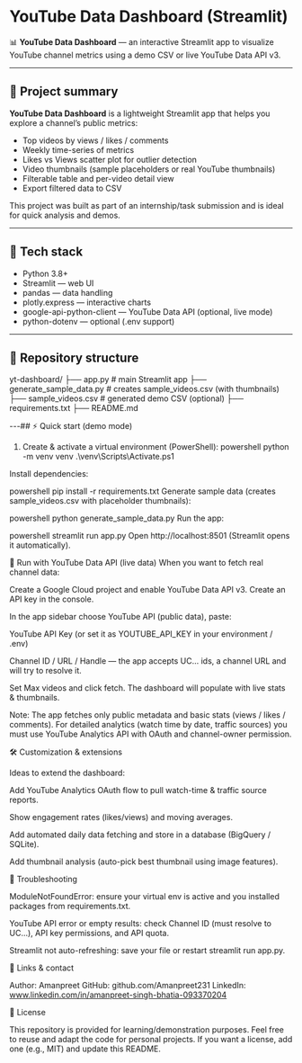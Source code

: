 # YouTube Data Dashboard (Streamlit)

📊 **YouTube Data Dashboard** — an interactive Streamlit app to visualize YouTube channel metrics using a demo CSV or live YouTube Data API v3.

---

## 🚀 Project summary
**YouTube Data Dashboard** is a lightweight Streamlit app that helps you explore a channel’s public metrics:

- Top videos by views / likes / comments
- Weekly time-series of metrics
- Likes vs Views scatter plot for outlier detection
- Video thumbnails (sample placeholders or real YouTube thumbnails)
- Filterable table and per-video detail view
- Export filtered data to CSV

This project was built as part of an internship/task submission and is ideal for quick analysis and demos.

---

## 🧰 Tech stack
- Python 3.8+
- Streamlit — web UI
- pandas — data handling
- plotly.express — interactive charts
- google-api-python-client — YouTube Data API (optional, live mode)
- python-dotenv — optional (.env support)

---

## 📁 Repository structure
yt-dashboard/
├── app.py # main Streamlit app
├── generate_sample_data.py # creates sample_videos.csv (with thumbnails)
├── sample_videos.csv # generated demo CSV (optional)
├── requirements.txt
├── README.md


---## ⚡ Quick start (demo mode)
1. Create & activate a virtual environment (PowerShell):
powershell
python -m venv venv
.\venv\Scripts\Activate.ps1


Install dependencies:

powershell
pip install -r requirements.txt
Generate sample data (creates sample_videos.csv with placeholder thumbnails):

powershell
python generate_sample_data.py
Run the app:

powershell
streamlit run app.py
Open http://localhost:8501 (Streamlit opens it automatically).

🔌 Run with YouTube Data API (live data)
When you want to fetch real channel data:

Create a Google Cloud project and enable YouTube Data API v3. Create an API key in the console.

In the app sidebar choose YouTube API (public data), paste:

YouTube API Key (or set it as YOUTUBE_API_KEY in your environment / .env)

Channel ID / URL / Handle — the app accepts UC... ids, a channel URL and will try to resolve it.

Set Max videos and click fetch. The dashboard will populate with live stats & thumbnails.

Note: The app fetches only public metadata and basic stats (views / likes / comments). For detailed analytics (watch time by date, traffic sources) you must use YouTube Analytics API with OAuth and channel-owner permission.

🛠️ Customization & extensions

Ideas to extend the dashboard:

Add YouTube Analytics OAuth flow to pull watch-time & traffic source reports.

Show engagement rates (likes/views) and moving averages.

Add automated daily data fetching and store in a database (BigQuery / SQLite).

Add thumbnail analysis (auto-pick best thumbnail using image features).

🧾 Troubleshooting

ModuleNotFoundError: ensure your virtual env is active and you installed packages from requirements.txt.

YouTube API error or empty results: check Channel ID (must resolve to UC...), API key permissions, and API quota.

Streamlit not auto-refreshing: save your file or restart streamlit run app.py.

🔗 Links & contact

Author: Amanpreet
GitHub: github.com/Amanpreet231
LinkedIn: www.linkedin.com/in/amanpreet-singh-bhatia-093370204

📜 License

This repository is provided for learning/demonstration purposes. Feel free to reuse and adapt the code for personal projects. If you want a license, add one (e.g., MIT) and update this README.
